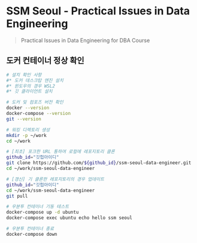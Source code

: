 # SSM Seoul - Practical Issues in Data Engineering
> Practical Issues in Data Engineering for DBA Course

## 도커 컨테이너 정상 확인

```bash
# 설치 확인 사항
#* 도커 데스크탑 엔진 설치
#* 윈도우의 경우 WSL2
#* 깃 클라이언트 설치

# 도커 및 컴포즈 버전 확인
docker --version
docker-compose --version
git --version

# 워킹 디렉토리 생성
mkdir -p ~/work
cd ~/work

# [최초] 포크한 URL 통하여 로컬에 레포지토리 클론
github_id="깃헙아이디"
git clone https://github.com/${github_id}/ssm-seoul-data-engineer.git
cd ~/work/ssm-seoul-data-engineer

# [갱신] 기 클론한 레포지토리의 경우 업데이트
github_id="깃헙아이디"
cd ~/work/ssm-seoul-data-engineer
git pull

# 우분투 컨테이너 기동 테스트
docker-compose up -d ubuntu
docker-compose exec ubuntu echo hello ssm seoul

# 우분투 컨테이너 종료
docker-compose down

```
